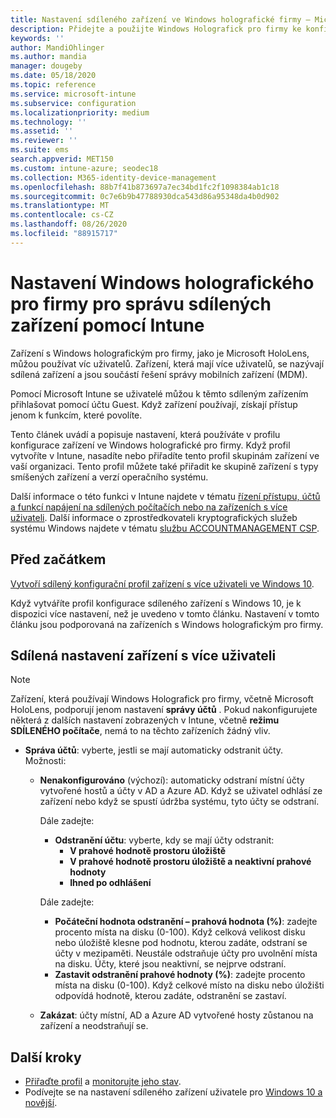 ```yaml
---
title: Nastavení sdíleného zařízení ve Windows holografické firmy – Microsoft Intune – Azure | Microsoft Docs
description: Přidejte a použijte Windows Holografick pro firmy ke konfiguraci zařízení, která jsou sdílená nebo používaná více uživateli v Microsoft Intune. Podívejte se na seznam nastavení správy účtů a o tom, co dělají na zařízeních, včetně Microsoft HoloLens.
keywords: ''
author: MandiOhlinger
ms.author: mandia
manager: dougeby
ms.date: 05/18/2020
ms.topic: reference
ms.service: microsoft-intune
ms.subservice: configuration
ms.localizationpriority: medium
ms.technology: ''
ms.assetid: ''
ms.reviewer: ''
ms.suite: ems
search.appverid: MET150
ms.custom: intune-azure; seodec18
ms.collection: M365-identity-device-management
ms.openlocfilehash: 88b7f41b873697a7ec34bd1fc2f1098384ab1c18
ms.sourcegitcommit: 0c7e6b9b47788930dca543d86a95348da4b0d902
ms.translationtype: MT
ms.contentlocale: cs-CZ
ms.lasthandoff: 08/26/2020
ms.locfileid: "88915717"
---
```

# <a name="windows-holographic-for-business-settings-to-manage-shared-devices-using-intune"></a>Nastavení Windows holografického pro firmy pro správu sdílených zařízení pomocí Intune

Zařízení s Windows holografickým pro firmy, jako je Microsoft HoloLens, můžou používat víc uživatelů. Zařízení, která mají více uživatelů, se nazývají sdílená zařízení a jsou součástí řešení správy mobilních zařízení (MDM).

Pomocí Microsoft Intune se uživatelé můžou k těmto sdíleným zařízením přihlašovat pomocí účtu Guest. Když zařízení používají, získají přístup jenom k funkcím, které povolíte.

Tento článek uvádí a popisuje nastavení, která používáte v profilu konfigurace zařízení ve Windows holografické pro firmy. Když profil vytvoříte v Intune, nasadíte nebo přiřadíte tento profil skupinám zařízení ve vaší organizaci. Tento profil můžete také přiřadit ke skupině zařízení s typy smíšených zařízení a verzí operačního systému.

Další informace o této funkci v Intune najdete v tématu [řízení přístupu, účtů a funkcí napájení na sdílených počítačích nebo na zařízeních s více uživateli](shared-user-device-settings.md). Další informace o zprostředkovateli kryptografických služeb systému Windows najdete v tématu [službu ACCOUNTMANAGEMENT CSP](/windows/client-management/mdm/accountmanagement-csp).

## <a name="before-your-begin"></a>Před začátkem

[Vytvoří sdílený konfigurační profil zařízení s více uživateli ve Windows 10](shared-user-device-settings.md).

Když vytváříte profil konfigurace sdíleného zařízení s Windows 10, je k dispozici více nastavení, než je uvedeno v tomto článku. Nastavení v tomto článku jsou podporovaná na zařízeních s Windows holografickým pro firmy.

## <a name="shared-multi-user-device-settings"></a>Sdílená nastavení zařízení s více uživateli

> [!NOTE]
> Zařízení, která používají Windows Holografick pro firmy, včetně Microsoft HoloLens, podporují jenom nastavení **správy účtů** . Pokud nakonfigurujete některá z dalších nastavení zobrazených v Intune, včetně **režimu SDÍLENÉHO počítače**, nemá to na těchto zařízeních žádný vliv.

- **Správa účtů**: vyberte, jestli se mají automaticky odstranit účty. Možnosti:
  - **Nenakonfigurováno** (výchozí): automaticky odstraní místní účty vytvořené hostů a účty v AD a Azure AD. Když se uživatel odhlásí ze zařízení nebo když se spustí údržba systému, tyto účty se odstraní.

    Dále zadejte:

    - **Odstranění účtu**: vyberte, kdy se mají účty odstranit:
      - **V prahové hodnotě prostoru úložiště**
      - **V prahové hodnotě prostoru úložiště a neaktivní prahové hodnoty**
      - **Ihned po odhlášení**

    Dále zadejte:

    - **Počáteční hodnota odstranění – prahová hodnota (%)**: zadejte procento místa na disku (0-100). Když celková velikost disku nebo úložiště klesne pod hodnotu, kterou zadáte, odstraní se účty v mezipaměti. Neustále odstraňuje účty pro uvolnění místa na disku. Účty, které jsou neaktivní, se nejprve odstraní.
    - **Zastavit odstranění prahové hodnoty (%)**: zadejte procento místa na disku (0-100). Když celkové místo na disku nebo úložišti odpovídá hodnotě, kterou zadáte, odstranění se zastaví.

  - **Zakázat**: účty místní, AD a Azure AD vytvořené hosty zůstanou na zařízení a neodstraňují se.

## <a name="next-steps"></a>Další kroky

- [Přiřaďte profil](device-profile-assign.md) a [monitorujte jeho stav](device-profile-monitor.md).
- Podívejte se na nastavení sdíleného zařízení uživatele pro [Windows 10 a novější](shared-user-device-settings-windows.md).